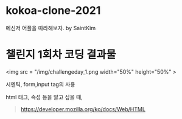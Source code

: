 # kokoa-clone-2021
메신저 어플을 따라해보자. by SaintKim

# 챌린지 1회차 코딩 결과물

<img src = "/img/challengeday_1.png width="50%" height="50%" >  

시멘틱, form,input tag의 사용

html 태그, 속성 등을 알고 싶을 때,

> https://developer.mozilla.org/ko/docs/Web/HTML

